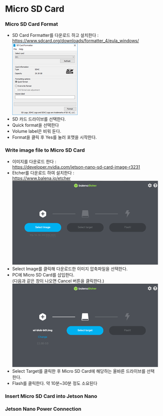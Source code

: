 # Micro SD Card

### Micro SD Card Format
- SD Card Formatter를 다운로드 하고 설치한다 : <br> https://www.sdcard.org/downloads/formatter_4/eula_windows/ <br> ![SDcardFormatter](https://github.com/Kim-SuBin/2020_winter_Intern/blob/master/img/MicroSDcard.png)
- SD 카드 드라이브를 선택한다.
- Quick format을 선택한다
- Volume label은 비워 둔다.
- Format을 클릭 후 Yes를 눌러 포맷을 시작한다.

### Write image file to Micro SD Card
- 이미지를 다운로드 한다 : <br> https://developer.nvidia.com/jetson-nano-sd-card-image-r3231
- Etcher를 다운로드 하여 설치한다 : <br> https://www.balena.io/etcher
<br> ![EtcherSelectImage](https://github.com/Kim-SuBin/2020_winter_Intern/blob/master/img/EtcherSelectImage.PNG)
-	Select Image를 클릭해 다운로드한 이미지 압축파일을 선택한다.
- PC에 Micro SD Card를 삽입한다. <br> (다음과 같은 창이 나오면 Cancel 버튼을 클릭한다.)
<br> ![EtcherSelectTarget](https://github.com/Kim-SuBin/2020_winter_Intern/blob/master/img/EtcherSelectTarget.PNG)
-	Select Target를 클릭한 후 Micro SD Card에 해당하는 올바른 드라이브를 선택한다.
-	Flash를 클릭한다. 약 10분~30분 정도 소요된다

### Insert Micro SD Card into Jetson Nano

### Jetson Nano Power Connection
